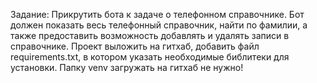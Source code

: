 Задание: Прикрутить бота к задаче о телефонном справочнике. Бот должен показать весь телефонный справочник, найти по фамилии, а также предоставить возможность добавлять и удалять записи в справочнике. Проект выложить на гитхаб, добавить файл requirements.txt, в котором указать необходимые библитеки для установки. Папку venv загружать на гитхаб не нужно!
